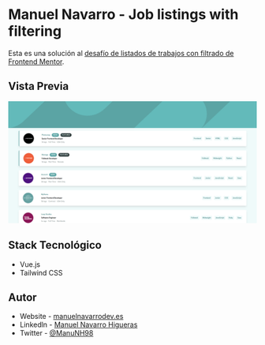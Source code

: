 # Manuel Navarro - Job listings with filtering

Esta es una solución al [desafío de listados de trabajos con filtrado de Frontend Mentor](https://www.frontendmentor.io/challenges/qr-code-component-iux_sIO_H).

## Vista Previa

![Preview](./public/preview.png)

## Stack Tecnológico

- Vue.js
- Tailwind CSS

## Autor

- Website - [manuelnavarrodev.es](https://manuelnavarrodev.es/)
- Linkedln - [Manuel Navarro Higueras](https://www.linkedin.com/in/manuel-navarro-higueras/)
- Twitter - [@ManuNH98](https://www.twitter.com/ManuNH98)
